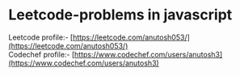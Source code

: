 # Leetcode-problems in javascript

Leetcode profile:- [https://leetcode.com/anutosh053/](https://leetcode.com/anutosh053/)  
Codechef profile:- [https://www.codechef.com/users/anutosh3](https://www.codechef.com/users/anutosh3)
